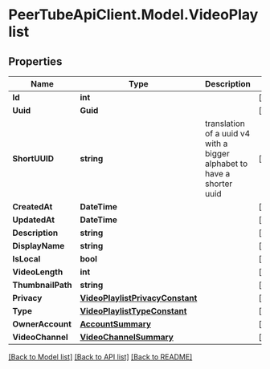 # PeerTubeApiClient.Model.VideoPlaylist

## Properties

Name | Type | Description | Notes
------------ | ------------- | ------------- | -------------
**Id** | **int** |  | [optional] 
**Uuid** | **Guid** |  | [optional] 
**ShortUUID** | **string** | translation of a uuid v4 with a bigger alphabet to have a shorter uuid | [optional] 
**CreatedAt** | **DateTime** |  | [optional] 
**UpdatedAt** | **DateTime** |  | [optional] 
**Description** | **string** |  | [optional] 
**DisplayName** | **string** |  | [optional] 
**IsLocal** | **bool** |  | [optional] 
**VideoLength** | **int** |  | [optional] 
**ThumbnailPath** | **string** |  | [optional] 
**Privacy** | [**VideoPlaylistPrivacyConstant**](VideoPlaylistPrivacyConstant.md) |  | [optional] 
**Type** | [**VideoPlaylistTypeConstant**](VideoPlaylistTypeConstant.md) |  | [optional] 
**OwnerAccount** | [**AccountSummary**](AccountSummary.md) |  | [optional] 
**VideoChannel** | [**VideoChannelSummary**](VideoChannelSummary.md) |  | [optional] 

[[Back to Model list]](../README.md#documentation-for-models) [[Back to API list]](../README.md#documentation-for-api-endpoints) [[Back to README]](../README.md)

